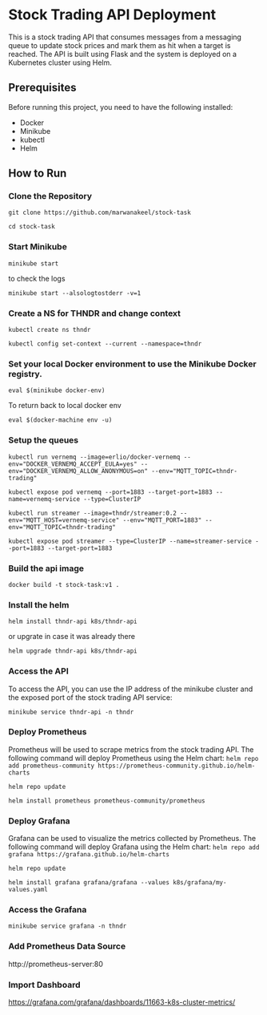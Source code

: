 Stock Trading API Deployment
============================

This is a stock trading API that consumes messages from a messaging queue to update stock prices and mark them as hit when a target is reached. The API is built using Flask and the system is deployed on a Kubernetes cluster using Helm.

Prerequisites
-------------

Before running this project, you need to have the following installed:

-   Docker
-   Minikube
-   kubectl
-   Helm

How to Run
----------

### Clone the Repository

`git clone https://github.com/marwanakeel/stock-task`

`cd stock-task`

### Start Minikube

`minikube start`

to check the logs

`minikube start --alsologtostderr -v=1` 
### Create a NS for THNDR and change context

`kubectl create ns thndr`

`kubectl config set-context --current --namespace=thndr`

###  Set your local Docker environment to use the Minikube Docker registry.

`eval $(minikube docker-env)`

To return back to local docker env

`eval $(docker-machine env -u)`


### Setup the queues

`kubectl run vernemq --image=erlio/docker-vernemq --env="DOCKER_VERNEMQ_ACCEPT_EULA=yes" --env="DOCKER_VERNEMQ_ALLOW_ANONYMOUS=on" --env="MQTT_TOPIC=thndr-trading"`

`kubectl expose pod vernemq --port=1883 --target-port=1883 --name=vernemq-service --type=ClusterIP`

`kubectl run streamer --image=thndr/streamer:0.2 --env="MQTT_HOST=vernemq-service" --env="MQTT_PORT=1883" --env="MQTT_TOPIC=thndr-trading"`

`kubectl expose pod streamer --type=ClusterIP --name=streamer-service --port=1883 --target-port=1883`

### Build the api image

`docker build -t stock-task:v1 .`

### Install the helm
`helm install thndr-api k8s/thndr-api`

or upgrate in case it was already there

`helm upgrade thndr-api k8s/thndr-api`

### Access the API

To access the API, you can use the IP address of the minikube cluster and the exposed port of the stock trading API service:

`minikube service thndr-api -n thndr`


### Deploy Prometheus

Prometheus will be used to scrape metrics from the stock trading API. The following command will deploy Prometheus using the Helm chart:
`helm repo add prometheus-community https://prometheus-community.github.io/helm-charts`

`helm repo update`

`helm install prometheus prometheus-community/prometheus`

### Deploy Grafana

Grafana can be used to visualize the metrics collected by Prometheus. The following command will deploy Grafana using the Helm chart:
`helm repo add grafana https://grafana.github.io/helm-charts`

`helm repo update`

`helm install grafana grafana/grafana --values k8s/grafana/my-values.yaml`
### Access the Grafana

`minikube service grafana -n thndr`

### Add Prometheus Data Source
http://prometheus-server:80

### Import Dashboard
https://grafana.com/grafana/dashboards/11663-k8s-cluster-metrics/